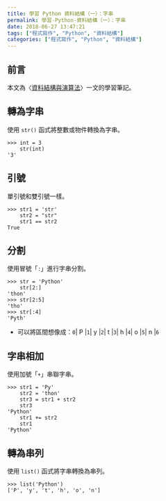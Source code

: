 ```yaml
---
title: 學習 Python 資料結構（一）：字串
permalink: 學習-Python-資料結構（一）：字串
date: 2018-06-27 13:47:21
tags: ["程式寫作", "Python", "資料結構"]
categories: ["程式寫作", "Python", "資料結構"]
---
```


## 前言

本文為〈[資料結構與演算法](https://legacy.gitbook.com/book/yuanbin/algorithm/details/zh-tw)〉一文的學習筆記。

## 轉為字串

使用 `str()` 函式將整數或物件轉換為字串。

```Py
>>> int = 3
    str(int)
'3'
```

## 引號

單引號和雙引號一樣。

```Py
>>> str1 = 'str'
    str2 = "str"
    str1 == str2
True
```

## 分割

使用冒號「`:`」進行字串分割。

```Py
>>> str = 'Python'
    str[2:]
'thon'
>>> str[2:5]
'tho'
>>> str[:4]
'Pyth'
```

- 可以將區間想像成：`0`| P |`1`| y |`2`| t |`3`| h |`4`| o |`5`| n |`6`

## 字串相加

使用加號「`+`」串聯字串。

```Py
>>> str1 = 'Py'
    str2 = 'thon'
    str3 = str1 + str2
    str3
'Python'
    str1 += str2
    str1
'Python'
```

## 轉為串列

使用 `list()` 函式將字串轉換為串列。

```Py
>>> list('Python')
['P', 'y', 't', 'h', 'o', 'n']
```
